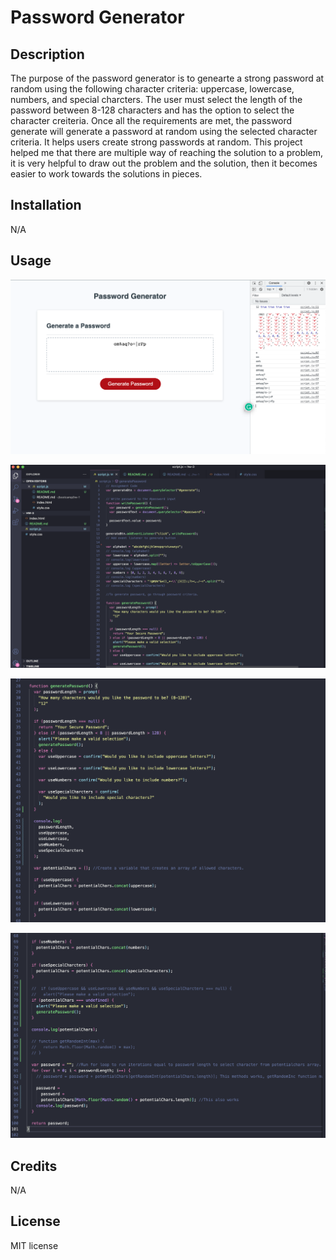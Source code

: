 # Password Generator

## Description

The purpose of the password generator is to genearte a strong password at random using the following character criteria:
uppercase, lowercase, numbers, and special charcters. The user must select the length of the password between 8-128 characters and has the option to select the character creiteria. Once all the requirements are met, the password generate will generate a password at random using the selected character criteria.
It helps users create strong passwords at random.
This project helped me that there are multiple way of reaching the solution to a problem, it is very helpful to draw out the problem and the solution, then it becomes easier to work towards the solutions in pieces.

## Installation

N/A

## Usage

![Screen shot of the webpage](/images/Password%20Generator%20Screen%20Shot.png)

![First screen shot of JavaScript](/images/js%20screen%20shot%201.png)

![Second screen shot of JavaScript](/images/js%20screen%20shot%202.png)

![Third screen shot of JavaScript](/images/js%20screen%20shot%203.png)

## Credits

N/A

## License

MIT license

